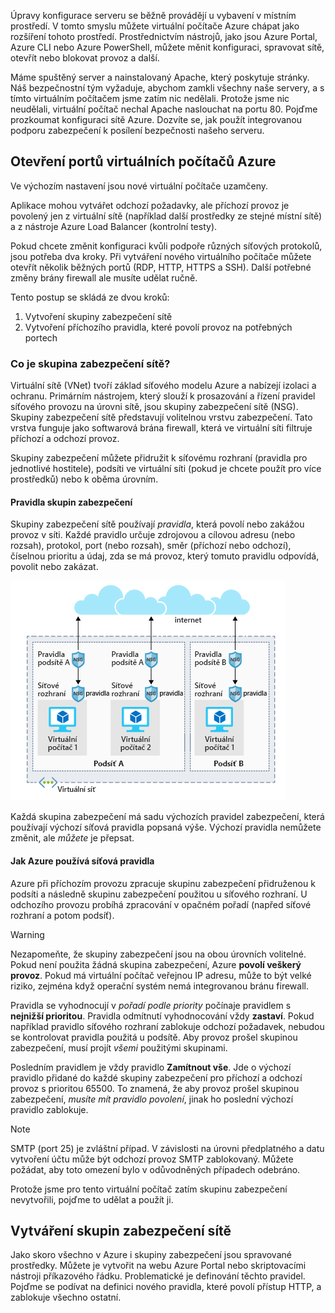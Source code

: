 Úpravy konfigurace serveru se běžně provádějí u vybavení v místním prostředí. V tomto smyslu můžete virtuální počítače Azure chápat jako rozšíření tohoto prostředí. Prostřednictvím nástrojů, jako jsou Azure Portal, Azure CLI nebo Azure PowerShell, můžete měnit konfiguraci, spravovat sítě, otevřít nebo blokovat provoz a další.

Máme spuštěný server a nainstalovaný Apache, který poskytuje stránky. Náš bezpečnostní tým vyžaduje, abychom zamkli všechny naše servery, a s tímto virtuálním počítačem jsme zatím nic nedělali. Protože jsme nic neudělali, virtuální počítač nechal Apache naslouchat na portu 80. Pojďme prozkoumat konfiguraci sítě Azure. Dozvíte se, jak použít integrovanou podporu zabezpečení k posílení bezpečnosti našeho serveru.

## <a name="opening-ports-in-azure-vms"></a>Otevření portů virtuálních počítačů Azure

Ve výchozím nastavení jsou nové virtuální počítače uzamčeny. 

Aplikace mohou vytvářet odchozí požadavky, ale příchozí provoz je povolený jen z virtuální sítě (například další prostředky ze stejné místní sítě) a z nástroje Azure Load Balancer (kontrolní testy).

Pokud chcete změnit konfiguraci kvůli podpoře různých síťových protokolů, jsou potřeba dva kroky. Při vytváření nového virtuálního počítače můžete otevřít několik běžných portů (RDP, HTTP, HTTPS a SSH). Další potřebné změny brány firewall ale musíte udělat ručně.

Tento postup se skládá ze dvou kroků:

1. Vytvoření skupiny zabezpečení sítě
2. Vytvoření příchozího pravidla, které povolí provoz na potřebných portech

### <a name="what-is-a-network-security-group"></a>Co je skupina zabezpečení sítě?

Virtuální sítě (VNet) tvoří základ síťového modelu Azure a nabízejí izolaci a ochranu. Primárním nástrojem, který slouží k prosazování a řízení pravidel síťového provozu na úrovni sítě, jsou skupiny zabezpečení sítě (NSG). Skupiny zabezpečení sítě představují volitelnou vrstvu zabezpečení. Tato vrstva funguje jako softwarová brána firewall, která ve virtuální síti filtruje příchozí a odchozí provoz. 

Skupiny zabezpečení můžete přidružit k síťovému rozhraní (pravidla pro jednotlivé hostitele), podsíti ve virtuální síti (pokud je chcete použít pro více prostředků) nebo k oběma úrovním. 

#### <a name="security-group-rules"></a>Pravidla skupin zabezpečení

Skupiny zabezpečení sítě používají _pravidla_, která povolí nebo zakážou provoz v síti. Každé pravidlo určuje zdrojovou a cílovou adresu (nebo rozsah), protokol, port (nebo rozsah), směr (příchozí nebo odchozí), číselnou prioritu a údaj, zda se má provoz, který tomuto pravidlu odpovídá, povolit nebo zakázat.

![Obrázek znázorňující architekturu skupin zabezpečení sítě ve dvou různých podsítích V jedné podsíti jsou dva virtuální počítače, každý s vlastními pravidly síťového rozhraní.  Samotná podsíť má sadu pravidel, která se vztahují na oba virtuální počítače. ](../media/7-nsg-rules.png)

Každá skupina zabezpečení má sadu výchozích pravidel zabezpečení, která používají výchozí síťová pravidla popsaná výše. Výchozí pravidla nemůžete změnit, ale _můžete_ je přepsat.

#### <a name="how-azure-uses-network-rules"></a>Jak Azure používá síťová pravidla

Azure při příchozím provozu zpracuje skupinu zabezpečení přidruženou k podsíti a následně skupinu zabezpečení použitou u síťového rozhraní. U odchozího provozu probíhá zpracování v opačném pořadí (napřed síťové rozhraní a potom podsíť).

> [!WARNING]  
> Nezapomeňte, že skupiny zabezpečení jsou na obou úrovních volitelné. Pokud není použita žádná skupina zabezpečení, Azure **povolí veškerý provoz**. Pokud má virtuální počítač veřejnou IP adresu, může to být velké riziko, zejména když operační systém nemá integrovanou bránu firewall.

Pravidla se vyhodnocují v _pořadí podle priority_ počínaje pravidlem s **nejnižší prioritou**. Pravidla odmítnutí vyhodnocování vždy **zastaví**. Pokud například pravidlo síťového rozhraní zablokuje odchozí požadavek, nebudou se kontrolovat pravidla použitá u podsítě. Aby provoz prošel skupinou zabezpečení, musí projít _všemi_ použitými skupinami.

Posledním pravidlem je vždy pravidlo **Zamítnout vše**. Jde o výchozí pravidlo přidané do každé skupiny zabezpečení pro příchozí a odchozí provoz s prioritou 65500. To znamená, že aby provoz prošel skupinou zabezpečení, _musíte mít pravidlo povolení_, jinak ho poslední výchozí pravidlo zablokuje.

> [!NOTE]  
> SMTP (port 25) je zvláštní případ. V závislosti na úrovni předplatného a datu vytvoření účtu může být odchozí provoz SMTP zablokovaný. Můžete požádat, aby toto omezení bylo v odůvodněných případech odebráno.

Protože jsme pro tento virtuální počítač zatím skupinu zabezpečení nevytvořili, pojďme to udělat a použít ji.

## <a name="creating-network-security-groups"></a>Vytváření skupin zabezpečení sítě

Jako skoro všechno v Azure i skupiny zabezpečení jsou spravované prostředky. Můžete je vytvořit na webu Azure Portal nebo skriptovacími nástroji příkazového řádku. Problematické je definování těchto pravidel. Pojďme se podívat na definici nového pravidla, které povolí přístup HTTP, a zablokuje všechno ostatní.